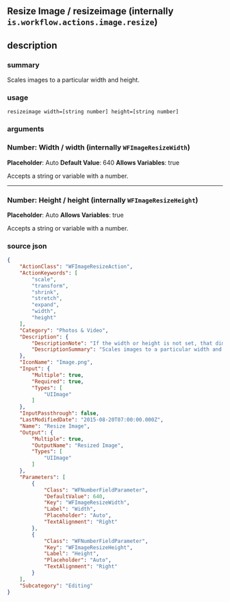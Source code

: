 
## Resize Image / resizeimage (internally `is.workflow.actions.image.resize`)



## description
### summary
Scales images to a particular width and height.


### usage
`resizeimage width=[string number] height=[string number]`

### arguments
### Number: Width / width (internally `WFImageResizeWidth`)
**Placeholder**: Auto
**Default Value**: 640
**Allows Variables**: true


Accepts a string 
or variable
with a number.

---

### Number: Height / height (internally `WFImageResizeHeight`)
**Placeholder**: Auto
**Allows Variables**: true


Accepts a string 
or variable
with a number.

### source json

```json
{
	"ActionClass": "WFImageResizeAction",
	"ActionKeywords": [
		"scale",
		"transform",
		"shrink",
		"stretch",
		"expand",
		"width",
		"height"
	],
	"Category": "Photos & Video",
	"Description": {
		"DescriptionNote": "If the width or height is not set, that dimension is automatically calculated to maintain the original image's aspect ratio.",
		"DescriptionSummary": "Scales images to a particular width and height."
	},
	"IconName": "Image.png",
	"Input": {
		"Multiple": true,
		"Required": true,
		"Types": [
			"UIImage"
		]
	},
	"InputPassthrough": false,
	"LastModifiedDate": "2015-08-20T07:00:00.000Z",
	"Name": "Resize Image",
	"Output": {
		"Multiple": true,
		"OutputName": "Resized Image",
		"Types": [
			"UIImage"
		]
	},
	"Parameters": [
		{
			"Class": "WFNumberFieldParameter",
			"DefaultValue": 640,
			"Key": "WFImageResizeWidth",
			"Label": "Width",
			"Placeholder": "Auto",
			"TextAlignment": "Right"
		},
		{
			"Class": "WFNumberFieldParameter",
			"Key": "WFImageResizeHeight",
			"Label": "Height",
			"Placeholder": "Auto",
			"TextAlignment": "Right"
		}
	],
	"Subcategory": "Editing"
}
```
